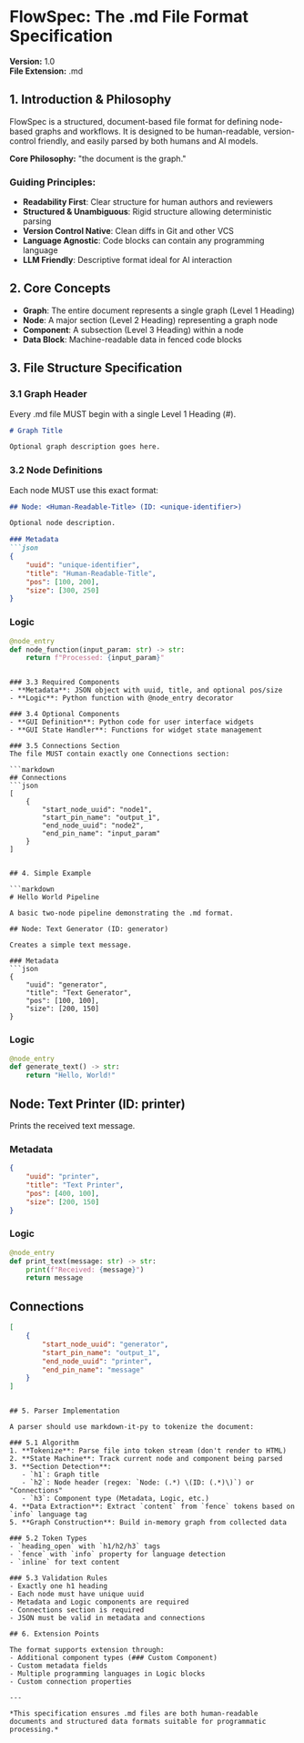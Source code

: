 # FlowSpec: The .md File Format Specification

**Version:** 1.0  
**File Extension:** .md  

## 1. Introduction & Philosophy

FlowSpec is a structured, document-based file format for defining node-based graphs and workflows. It is designed to be human-readable, version-control friendly, and easily parsed by both humans and AI models.

**Core Philosophy:** "the document is the graph."

### Guiding Principles:
- **Readability First**: Clear structure for human authors and reviewers
- **Structured & Unambiguous**: Rigid structure allowing deterministic parsing  
- **Version Control Native**: Clean diffs in Git and other VCS
- **Language Agnostic**: Code blocks can contain any programming language
- **LLM Friendly**: Descriptive format ideal for AI interaction

## 2. Core Concepts

- **Graph**: The entire document represents a single graph (Level 1 Heading)
- **Node**: A major section (Level 2 Heading) representing a graph node
- **Component**: A subsection (Level 3 Heading) within a node
- **Data Block**: Machine-readable data in fenced code blocks

## 3. File Structure Specification

### 3.1 Graph Header
Every .md file MUST begin with a single Level 1 Heading (#).

```markdown
# Graph Title

Optional graph description goes here.
```

### 3.2 Node Definitions
Each node MUST use this exact format:

```markdown
## Node: <Human-Readable-Title> (ID: <unique-identifier>)

Optional node description.

### Metadata
```json
{
    "uuid": "unique-identifier",
    "title": "Human-Readable-Title",
    "pos": [100, 200],
    "size": [300, 250]
}
```

### Logic
```python
@node_entry
def node_function(input_param: str) -> str:
    return f"Processed: {input_param}"
```
```

### 3.3 Required Components
- **Metadata**: JSON object with uuid, title, and optional pos/size
- **Logic**: Python function with @node_entry decorator

### 3.4 Optional Components
- **GUI Definition**: Python code for user interface widgets
- **GUI State Handler**: Functions for widget state management

### 3.5 Connections Section
The file MUST contain exactly one Connections section:

```markdown
## Connections
```json
[
    {
        "start_node_uuid": "node1",
        "start_pin_name": "output_1", 
        "end_node_uuid": "node2",
        "end_pin_name": "input_param"
    }
]
```
```

## 4. Simple Example

```markdown
# Hello World Pipeline

A basic two-node pipeline demonstrating the .md format.

## Node: Text Generator (ID: generator)

Creates a simple text message.

### Metadata
```json
{
    "uuid": "generator",
    "title": "Text Generator",
    "pos": [100, 100],
    "size": [200, 150]
}
```

### Logic
```python
@node_entry
def generate_text() -> str:
    return "Hello, World!"
```

## Node: Text Printer (ID: printer)

Prints the received text message.

### Metadata
```json
{
    "uuid": "printer", 
    "title": "Text Printer",
    "pos": [400, 100],
    "size": [200, 150]
}
```

### Logic
```python
@node_entry
def print_text(message: str) -> str:
    print(f"Received: {message}")
    return message
```

## Connections
```json
[
    {
        "start_node_uuid": "generator",
        "start_pin_name": "output_1",
        "end_node_uuid": "printer", 
        "end_pin_name": "message"
    }
]
```
```

## 5. Parser Implementation

A parser should use markdown-it-py to tokenize the document:

### 5.1 Algorithm
1. **Tokenize**: Parse file into token stream (don't render to HTML)
2. **State Machine**: Track current node and component being parsed
3. **Section Detection**:
   - `h1`: Graph title
   - `h2`: Node header (regex: `Node: (.*) \(ID: (.*)\)`) or "Connections"
   - `h3`: Component type (Metadata, Logic, etc.)
4. **Data Extraction**: Extract `content` from `fence` tokens based on `info` language tag
5. **Graph Construction**: Build in-memory graph from collected data

### 5.2 Token Types
- `heading_open` with `h1/h2/h3` tags
- `fence` with `info` property for language detection
- `inline` for text content

### 5.3 Validation Rules
- Exactly one h1 heading
- Each node must have unique uuid
- Metadata and Logic components are required
- Connections section is required
- JSON must be valid in metadata and connections

## 6. Extension Points

The format supports extension through:
- Additional component types (### Custom Component)
- Custom metadata fields
- Multiple programming languages in Logic blocks
- Custom connection properties

---

*This specification ensures .md files are both human-readable documents and structured data formats suitable for programmatic processing.*